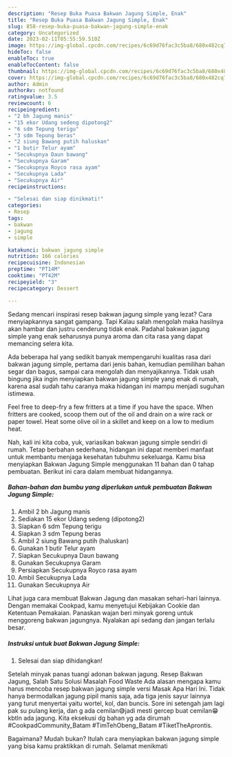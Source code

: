 ```yaml
---
description: "Resep Buka Puasa Bakwan Jagung Simple, Enak"
title: "Resep Buka Puasa Bakwan Jagung Simple, Enak"
slug: 858-resep-buka-puasa-bakwan-jagung-simple-enak
category: Uncategorized
date: 2023-02-11T05:55:59.510Z
image: https://img-global.cpcdn.com/recipes/6c69d76fac3c5ba8/680x482cq70/bakwan-jagung-simple-foto-resep-utama.jpg
hideToc: false
enableToc: true
enableTocContent: false
thumbnail: https://img-global.cpcdn.com/recipes/6c69d76fac3c5ba8/680x482cq70/bakwan-jagung-simple-foto-resep-utama.jpg
cover: https://img-global.cpcdn.com/recipes/6c69d76fac3c5ba8/680x482cq70/bakwan-jagung-simple-foto-resep-utama.jpg
author: Admin
authorAv: notfound
ratingvalue: 3.5
reviewcount: 6
recipeingredient:
- "2 bh Jagung manis"
- "15 ekor Udang sedeng dipotong2"
- "6 sdm Tepung terigu"
- "3 sdm Tepung beras"
- "2 siung Bawang putih haluskan"
- "1 butir Telur ayam"
- "Secukupnya Daun bawang"
- "Secukupnya Garam"
- "Secukupnya Royco rasa ayam"
- "Secukupnya Lada"
- "Secukupnya Air"
recipeinstructions:

- "Selesai dan siap dinikmati!"
categories:
- Resep
tags:
- bakwan
- jagung
- simple

katakunci: bakwan jagung simple 
nutrition: 166 calories
recipecuisine: Indonesian
preptime: "PT14M"
cooktime: "PT42M"
recipeyield: "3"
recipecategory: Dessert

---
```



Sedang mencari inspirasi resep bakwan jagung simple yang lezat? Cara menyiapkannya sangat gampang. Tapi Kalau salah mengolah maka hasilnya akan hambar dan justru cenderung tidak enak. Padahal bakwan jagung simple yang enak seharusnya punya aroma dan cita rasa yang dapat memancing selera kita.


Ada beberapa hal yang sedikit banyak mempengaruhi kualitas rasa dari bakwan jagung simple, pertama dari jenis bahan, kemudian pemilihan bahan segar dan bagus, sampai cara mengolah dan menyajikannya. Tidak usah bingung jika ingin menyiapkan bakwan jagung simple yang enak di rumah, karena asal sudah tahu caranya maka hidangan ini mampu menjadi suguhan istimewa.

Feel free to deep-fry a few fritters at a time if you have the space. When fritters are cooked, scoop them out of the oil and drain on a wire rack or paper towel. Heat some olive oil in a skillet and keep on a low to medium heat.


Nah, kali ini kita coba, yuk, variasikan bakwan jagung simple sendiri di rumah. Tetap berbahan sederhana, hidangan ini dapat memberi manfaat untuk membantu menjaga kesehatan tubuhmu sekeluarga. Kamu bisa menyiapkan Bakwan Jagung Simple menggunakan 11 bahan dan 0 tahap pembuatan. Berikut ini cara dalam membuat hidangannya.

<!--inarticleads1-->

##### Bahan-bahan dan bumbu yang diperlukan untuk pembuatan Bakwan Jagung Simple:

1. Ambil 2 bh Jagung manis
1. Sediakan 15 ekor Udang sedeng (dipotong2)
1. Siapkan 6 sdm Tepung terigu
1. Siapkan 3 sdm Tepung beras
1. Ambil 2 siung Bawang putih (haluskan)
1. Gunakan 1 butir Telur ayam
1. Siapkan Secukupnya Daun bawang
1. Gunakan Secukupnya Garam
1. Persiapkan Secukupnya Royco rasa ayam
1. Ambil Secukupnya Lada
1. Gunakan Secukupnya Air


Lihat juga cara membuat Bakwan Jagung dan masakan sehari-hari lainnya. Dengan memakai Cookpad, kamu menyetujui Kebijakan Cookie dan Ketentuan Pemakaian. Panaskan wajan beri minyak goreng untuk menggoreng bakwan jagungnya. Nyalakan api sedang dan jangan terlalu besar. 

<!--inarticleads2-->

##### Instruksi untuk buat Bakwan Jagung Simple:


1. Selesai dan siap dihidangkan!

Setelah minyak panas tuangi adonan bakwan jagung. Resep Bakwan Jagung, Salah Satu Solusi Masalah Food Waste Ada alasan mengapa kamu harus mencoba resep bakwan jagung simple versi Masak Apa Hari Ini. Tidak hanya bermodalkan jagung pipil manis saja, ada tiga jenis sayur lainnya yang turut menyertai yaitu wortel, kol, dan buncis. Sore ini setengah jam lagi pak su pulang kerja, dan g ada cemilan😅jadi mesti gercep buat cemilan😁 kbtln ada jagung. Kita eksekusi dg bahan yg ada dirumah #CookpadCommunity_Batam #TimTehObeng_Batam #TiketTheAprontis. 

Bagaimana? Mudah bukan? Itulah cara menyiapkan bakwan jagung simple yang bisa kamu praktikkan di rumah. Selamat menikmati
